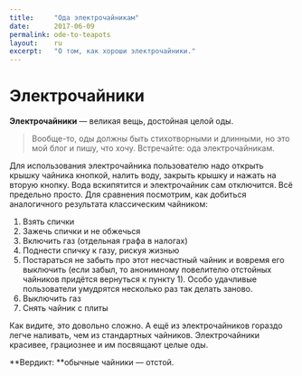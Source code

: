 ```yaml
---
title:     "Ода электрочайникам"
date:      2017-06-09
permalink: ode-to-teapots
layout:    ru
excerpt:   "О том, как хороши электрочайники."
---
```

# Электрочайники
**Электрочайники** — великая вещь, достойная целой оды.

> Вообще-то, оды должны быть стихотворными и длинными, но это мой блог и пишу, 
> что хочу. Встречайте: ода электрочайникам.

Для использования электрочайника пользователю надо открыть крышку чайника 
кнопкой, налить воду, закрыть крышку и нажать на вторую кнопку. Вода 
вскипятится и электрочайник сам отключится. Всё предельно просто. Для сравнения 
посмотрим, как добиться аналогичного результата классическим чайником:

1. Взять спички
2. Зажечь спички и не обжечься
3. Включить газ (отдельная графа в налогах)
4. Поднести спичку к газу, рискуя жизнью
5. Постараться не забыть про этот несчастный чайник и вовремя его выключить 
   (если забыл, то анонимному повелителю отстойных чайников придётся вернуться 
   к пункту 1). Особо удачливые пользователи умудрятся несколько раз так делать 
   заново.
6. Выключить газ
7. Снять чайник с плиты

Как видите, это довольно сложно. А ещё из электрочайников гораздо легче 
наливать, чем из стандартных чайников. Электрочайники красивее, грациознее и им 
посвящают целые оды.

**Вердикт: **обычные чайники — отстой.

